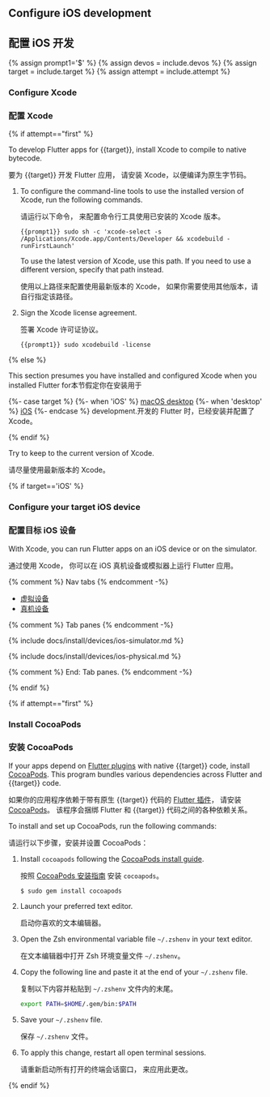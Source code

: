 
## Configure iOS development

## 配置 iOS 开发

{% assign prompt1='$' %}
{% assign devos = include.devos %}
{% assign target = include.target %}
{% assign attempt = include.attempt %}

### Configure Xcode

### 配置 Xcode

{% if attempt=="first" %}

To develop Flutter apps for {{target}}, install Xcode to compile to native bytecode.

要为 {{target}} 开发 Flutter 应用，
请安装 Xcode，以便编译为原生字节码。

1. To configure the command-line tools to use the installed version of Xcode,
   run the following commands.

   请运行以下命令，
   来配置命令行工具使用已安装的 Xcode 版本。

    ```console
    {{prompt1}} sudo sh -c 'xcode-select -s /Applications/Xcode.app/Contents/Developer && xcodebuild -runFirstLaunch'
    ```

   To use the latest version of Xcode, use this path.
   If you need to use a different version, specify that path instead.

   使用以上路径来配置使用最新版本的 Xcode，
   如果你需要使用其他版本，请自行指定该路径。

1. Sign the Xcode license agreement.

   签署 Xcode 许可证协议。

    ```console
    {{prompt1}} sudo xcodebuild -license
    ```

{% else %}

<t>This section presumes you have installed and configured Xcode when you
installed Flutter for</t><t>本节假定你在安装用于</t>

{%- case target %}
{%- when 'iOS' %}
[macOS desktop][macos-install]
{%- when 'desktop' %}
[iOS][ios-install]
{%- endcase %}
 <t>development.</t><t>开发的 Flutter 时，已经安装并配置了 Xcode。</t>

[macos-install]: /get-started/install/macos/desktop/#configure-ios-development
[ios-install]: /get-started/install/macos/mobile-ios/#configure-ios-development

{% endif %}

Try to keep to the current version of Xcode.

请尽量使用最新版本的 Xcode。

{% if target=='iOS' %}

### Configure your target iOS device

### 配置目标 iOS 设备

With Xcode, you can run Flutter apps on an iOS device or on the simulator.

通过使用 Xcode，
你可以在 iOS 真机设备或模拟器上运行 Flutter 应用。

{% comment %} Nav tabs {% endcomment -%}
<ul class="nav nav-tabs" id="ios-devices-vp" role="tablist">
    <li class="nav-item">
        <a class="nav-link active" id="virtual-tab" href="#virtual" role="tab" aria-controls="virtual" aria-selected="true">虚拟设备</a>
    </li>
    <li class="nav-item">
        <a class="nav-link" id="physical-tab" href="#physical" role="tab" aria-controls="physical" aria-selected="false">真机设备</a>
    </li>
</ul>

{% comment %} Tab panes {% endcomment -%}
<div class="tab-content">

<div class="tab-pane active" id="virtual" role="tabpanel" aria-labelledby="virtual-tab">

{% include docs/install/devices/ios-simulator.md %}

</div>

<div class="tab-pane" id="physical" role="tabpanel" aria-labelledby="physical-tab">

{% include docs/install/devices/ios-physical.md %}

</div>
</div>
{% comment %} End: Tab panes. {% endcomment -%}

{% endif %}

{% if attempt=="first" %}

### Install CocoaPods

### 安装 CocoaPods

If your apps depend on [Flutter plugins][] with native {{target}} code,
install [CocoaPods][cocoapods].
This program bundles various dependencies across Flutter and {{target}} code.

如果你的应用程序依赖于带有原生 {{target}} 代码的 [Flutter 插件][Flutter plugins]，
请安装 [CocoaPods][cocoapods]。
该程序会捆绑 Flutter 和 {{target}} 代码之间的各种依赖关系。

To install and set up CocoaPods, run the following commands:

请运行以下步骤，安装并设置 CocoaPods：

1. Install `cocoapods` following the
   [CocoaPods install guide][cocoapods].

   按照 [CocoaPods 安装指南][cocoapods]
   安装 `cocoapods`。

   ```console
   $ sudo gem install cocoapods
   ```
1. Launch your preferred text editor.

   启动你喜欢的文本编辑器。

1. Open the Zsh environmental variable file `~/.zshenv` in your text editor.

   在文本编辑器中打开 Zsh 环境变量文件 `~/.zshenv`。

1. Copy the following line and paste it at the end of your `~/.zshenv` file.

   复制以下内容并粘贴到 `~/.zshenv` 文件内的末尾。

   ```bash
   export PATH=$HOME/.gem/bin:$PATH
   ```

1. Save your `~/.zshenv` file.

   保存 `~/.zshenv` 文件。

1. To apply this change, restart all open terminal sessions.

   请重新启动所有打开的终端会话窗口，
   来应用此更改。

[Flutter plugins]: /packages-and-plugins/developing-packages#types

{% endif %}

[cocoapods]: https://guides.cocoapods.org/using/getting-started.html#installation
